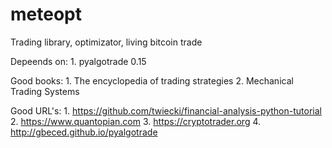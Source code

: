 meteopt
=======

Trading library, optimizator, living bitcoin trade

Depeends on:
	1. pyalgotrade 0.15

Good books:
	1. The encyclopedia of trading strategies
	2. Mechanical Trading Systems

Good URL's:
	1. https://github.com/twiecki/financial-analysis-python-tutorial
	2. https://www.quantopian.com
	3. https://cryptotrader.org
	4. http://gbeced.github.io/pyalgotrade